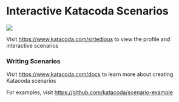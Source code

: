 # Interactive Katacoda Scenarios

[![](http://shields.katacoda.com/katacoda/sirtedious/count.svg)](https://www.katacoda.com/sirtedious "Get your profile on Katacoda.com")

Visit https://www.katacoda.com/sirtedious to view the profile and interactive scenarios

### Writing Scenarios
Visit https://www.katacoda.com/docs to learn more about creating Katacoda scenarios

For examples, visit https://github.com/katacoda/scenario-example
